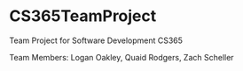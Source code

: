 # CS365TeamProject
Team Project for Software Development CS365

Team Members: Logan Oakley, Quaid Rodgers, Zach Scheller
